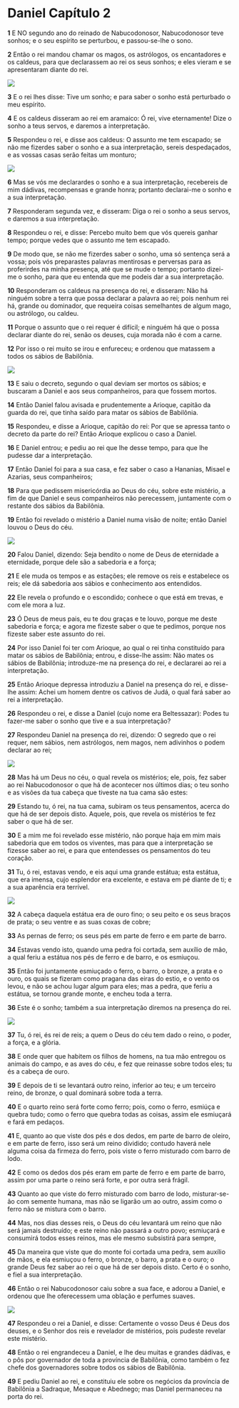 # Daniel Capítulo 2

**1** 	E NO segundo ano do reinado de Nabucodonosor, Nabucodonosor teve sonhos; e o seu espírito se perturbou, e passou-se-lhe o sono.

**2** 	Então o rei mandou chamar os magos, os astrólogos, os encantadores e os caldeus, para que declarassem ao rei os seus sonhos; e eles vieram e se apresentaram diante do rei.

![](../Images/SweetPublishing/27-2-1.jpg) 

**3** 	E o rei lhes disse: Tive um sonho; e para saber o sonho está perturbado o meu espírito.

**4** 	E os caldeus disseram ao rei em aramaico: Ó rei, vive eternamente! Dize o sonho a teus servos, e daremos a interpretação.

**5** 	Respondeu o rei, e disse aos caldeus: O assunto me tem escapado; se não me fizerdes saber o sonho e a sua interpretação, sereis despedaçados, e as vossas casas serão feitas um monturo;

![](../Images/SweetPublishing/27-2-2.jpg) 

**6** 	Mas se vós me declarardes o sonho e a sua interpretação, recebereis de mim dádivas, recompensas e grande honra; portanto declarai-me o sonho e a sua interpretação.

**7** 	Responderam segunda vez, e disseram: Diga o rei o sonho a seus servos, e daremos a sua interpretação.

**8** 	Respondeu o rei, e disse: Percebo muito bem que vós quereis ganhar tempo; porque vedes que o assunto me tem escapado.

**9** 	De modo que, se não me fizerdes saber o sonho, uma só sentença será a vossa; pois vós preparastes palavras mentirosas e perversas para as proferirdes na minha presença, até que se mude o tempo; portanto dizei-me o sonho, para que eu entenda que me podeis dar a sua interpretação.

**10** 	Responderam os caldeus na presença do rei, e disseram: Não há ninguém sobre a terra que possa declarar a palavra ao rei; pois nenhum rei há, grande ou dominador, que requeira coisas semelhantes de algum mago, ou astrólogo, ou caldeu.

**11** 	Porque o assunto que o rei requer é difícil; e ninguém há que o possa declarar diante do rei, senão os deuses, cuja morada não é com a carne.

**12** 	Por isso o rei muito se irou e enfureceu; e ordenou que matassem a todos os sábios de Babilônia.

![](../Images/SweetPublishing/27-2-3.jpg) 

**13** 	E saiu o decreto, segundo o qual deviam ser mortos os sábios; e buscaram a Daniel e aos seus companheiros, para que fossem mortos.

**14** 	Então Daniel falou avisada e prudentemente a Arioque, capitão da guarda do rei, que tinha saído para matar os sábios de Babilônia.

**15** 	Respondeu, e disse a Arioque, capitão do rei: Por que se apressa tanto o decreto da parte do rei? Então Arioque explicou o caso a Daniel.

**16** 	E Daniel entrou; e pediu ao rei que lhe desse tempo, para que lhe pudesse dar a interpretação.

**17** 	Então Daniel foi para a sua casa, e fez saber o caso a Hananias, Misael e Azarias, seus companheiros;

**18** 	Para que pedissem misericórdia ao Deus do céu, sobre este mistério, a fim de que Daniel e seus companheiros não perecessem, juntamente com o restante dos sábios da Babilônia.

**19** 	Então foi revelado o mistério a Daniel numa visão de noite; então Daniel louvou o Deus do céu.

![](../Images/SweetPublishing/27-2-4.jpg) 

**20** 	Falou Daniel, dizendo: Seja bendito o nome de Deus de eternidade a eternidade, porque dele são a sabedoria e a força;

**21** 	E ele muda os tempos e as estações; ele remove os reis e estabelece os reis; ele dá sabedoria aos sábios e conhecimento aos entendidos.

**22** 	Ele revela o profundo e o escondido; conhece o que está em trevas, e com ele mora a luz.

**23** 	Ó Deus de meus pais, eu te dou graças e te louvo, porque me deste sabedoria e força; e agora me fizeste saber o que te pedimos, porque nos fizeste saber este assunto do rei.

**24** 	Por isso Daniel foi ter com Arioque, ao qual o rei tinha constituído para matar os sábios de Babilônia; entrou, e disse-lhe assim: Não mates os sábios de Babilônia; introduze-me na presença do rei, e declararei ao rei a interpretação.

**25** 	Então Arioque depressa introduziu a Daniel na presença do rei, e disse-lhe assim: Achei um homem dentre os cativos de Judá, o qual fará saber ao rei a interpretação.

**26** 	Respondeu o rei, e disse a Daniel (cujo nome era Beltessazar): Podes tu fazer-me saber o sonho que tive e a sua interpretação?

**27** 	Respondeu Daniel na presença do rei, dizendo: O segredo que o rei requer, nem sábios, nem astrólogos, nem magos, nem adivinhos o podem declarar ao rei;

![](../Images/SweetPublishing/27-2-5.jpg) 

**28** 	Mas há um Deus no céu, o qual revela os mistérios; ele, pois, fez saber ao rei Nabucodonosor o que há de acontecer nos últimos dias; o teu sonho e as visões da tua cabeça que tiveste na tua cama são estes:

**29** 	Estando tu, ó rei, na tua cama, subiram os teus pensamentos, acerca do que há de ser depois disto. Aquele, pois, que revela os mistérios te fez saber o que há de ser.

**30** 	E a mim me foi revelado esse mistério, não porque haja em mim mais sabedoria que em todos os viventes, mas para que a interpretação se fizesse saber ao rei, e para que entendesses os pensamentos do teu coração.

**31** 	Tu, ó rei, estavas vendo, e eis aqui uma grande estátua; esta estátua, que era imensa, cujo esplendor era excelente, e estava em pé diante de ti; e a sua aparência era terrível.

![](../Images/SweetPublishing/27-2-6.jpg) 

**32** 	A cabeça daquela estátua era de ouro fino; o seu peito e os seus braços de prata; o seu ventre e as suas coxas de cobre;

**33** 	As pernas de ferro; os seus pés em parte de ferro e em parte de barro.

**34** 	Estavas vendo isto, quando uma pedra foi cortada, sem auxílio de mão, a qual feriu a estátua nos pés de ferro e de barro, e os esmiuçou.

**35** 	Então foi juntamente esmiuçado o ferro, o barro, o bronze, a prata e o ouro, os quais se fizeram como pragana das eiras do estio, e o vento os levou, e não se achou lugar algum para eles; mas a pedra, que feriu a estátua, se tornou grande monte, e encheu toda a terra.

**36** 	Este é o sonho; também a sua interpretação diremos na presença do rei.

![](../Images/SweetPublishing/27-2-7.jpg) 

**37** 	Tu, ó rei, és rei de reis; a quem o Deus do céu tem dado o reino, o poder, a força, e a glória.

**38** 	E onde quer que habitem os filhos de homens, na tua mão entregou os animais do campo, e as aves do céu, e fez que reinasse sobre todos eles; tu és a cabeça de ouro.

**39** 	E depois de ti se levantará outro reino, inferior ao teu; e um terceiro reino, de bronze, o qual dominará sobre toda a terra.

**40** 	E o quarto reino será forte como ferro; pois, como o ferro, esmiúça e quebra tudo; como o ferro que quebra todas as coisas, assim ele esmiuçará e fará em pedaços.

**41** 	E, quanto ao que viste dos pés e dos dedos, em parte de barro de oleiro, e em parte de ferro, isso será um reino dividido; contudo haverá nele alguma coisa da firmeza do ferro, pois viste o ferro misturado com barro de lodo.

**42** 	E como os dedos dos pés eram em parte de ferro e em parte de barro, assim por uma parte o reino será forte, e por outra será frágil.

**43** 	Quanto ao que viste do ferro misturado com barro de lodo, misturar-se-ão com semente humana, mas não se ligarão um ao outro, assim como o ferro não se mistura com o barro.

**44** 	Mas, nos dias desses reis, o Deus do céu levantará um reino que não será jamais destruído; e este reino não passará a outro povo; esmiuçará e consumirá todos esses reinos, mas ele mesmo subsistirá para sempre,

**45** 	Da maneira que viste que do monte foi cortada uma pedra, sem auxílio de mãos, e ela esmiuçou o ferro, o bronze, o barro, a prata e o ouro; o grande Deus fez saber ao rei o que há de ser depois disto. Certo é o sonho, e fiel a sua interpretação.

**46** 	Então o rei Nabucodonosor caiu sobre a sua face, e adorou a Daniel, e ordenou que lhe oferecessem uma oblação e perfumes suaves.

![](../Images/SweetPublishing/27-2-8.jpg) 

**47** 	Respondeu o rei a Daniel, e disse: Certamente o vosso Deus é Deus dos deuses, e o Senhor dos reis e revelador de mistérios, pois pudeste revelar este mistério.

**48** 	Então o rei engrandeceu a Daniel, e lhe deu muitas e grandes dádivas, e o pôs por governador de toda a província de Babilônia, como também o fez chefe dos governadores sobre todos os sábios de Babilônia.

**49** 	E pediu Daniel ao rei, e constituiu ele sobre os negócios da província de Babilônia a Sadraque, Mesaque e Abednego; mas Daniel permaneceu na porta do rei.

